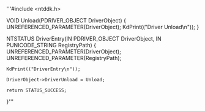 '''#include <ntddk.h>

VOID Unload(PDRIVER_OBJECT DriverObject) {
    UNREFERENCED_PARAMETER(DriverObject);
    KdPrint(("Driver Unload\n"));
}

NTSTATUS DriverEntry(IN PDRIVER_OBJECT DriverObject, IN PUNICODE_STRING RegistryPath) {
    UNREFERENCED_PARAMETER(DriverObject);
    UNREFERENCED_PARAMETER(RegistryPath);

    KdPrint(("DriverEntry\n"));

    DriverObject->DriverUnload = Unload;

    return STATUS_SUCCESS;
}'''
